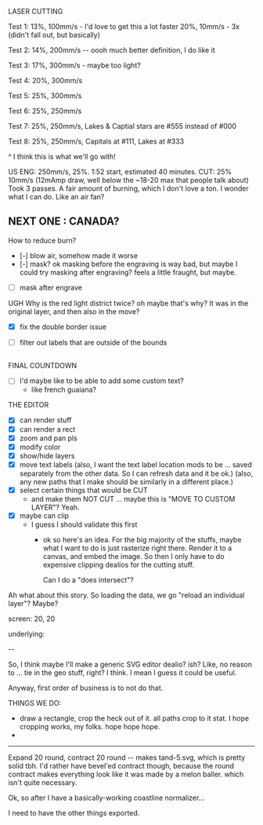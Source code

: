 
LASER CUTTING

Test 1:
13%, 100mm/s - I'd love to get this a lot faster
20%, 10mm/s - 3x (didn't fall out, but basically)

Test 2:
14%, 200mm/s -- oooh much better definition, I do like it

Test 3:
17%, 300mm/s - maybe too light?

Test 4:
20%, 300mm/s

Test 5:
25%, 300mm/s

Test 6:
25%, 250mm/s

Test 7:
25%, 250mm/s, Lakes & Captial stars are #555 instead of #000

Test 8:
25%, 250mm/s, Capitals at #111, Lakes at #333

^ I think this is what we'll go with!


US ENG:
250mm/s, 25%. 1:52 start, estimated 40 minutes.
CUT: 25% 10mm/s (12mAmp draw, well below the ~18-20 max that people talk about)
Took 3 passes.
A fair amount of burning, which I don't love a ton. I wonder what I can do.
Like an air fan?

## NEXT ONE : CANADA?

How to reduce burn?
- [-] blow air, somehow made it worse
- [-] mask? ok masking before the engraving is way bad, but maybe I could try masking after engraving?
		feels a little fraught, but maybe.
- [ ] mask after engrave

UGH Why is the red light district twice?
oh maybe that's why? It was in the original layer, and then also in the move?
- [x] fix the double border issue
- [ ] filter out labels that are outside of the bounds


##


FINAL COUNTDOWN

- [ ] I'd maybe like to be able to add some custom text?
  - like french guaiana?


THE EDITOR

- [x] can render stuff
- [x] can render a rect
- [x] zoom and pan pls
- [x] modify color
- [x] show/hide layers
- [x] move text labels
	(also, I want the text label location mods to be ... saved separately from the other data. So I can refresh data and it be ok.)
	(also, any new paths that I make should be similarly in a different place.)
- [x] select certain things that would be CUT
	- and make them NOT CUT
	... maybe this is "MOVE TO CUSTOM LAYER"? Yeah.
- [x] maybe can clip
  - I guess I should validate this first
	- ok so here's an idea. For the big majority of the stuffs, maybe what I want to do is
		just rasterize right there. Render it to a canvas, and embed the image.
		So then I only have to do expensive clipping dealios for the cutting stuff.

		Can I do a "does intersect"?


Ah what about this story.
So loading the data, we go "reload an individual layer"? Maybe?



screen: 20, 20
<!-- pz: {x: -} -->
underlying: 




--

So, I think maybe I'll make a generic SVG editor dealio? ish?
Like, no reason to ... tie in the geo stuff, right? I think.
I mean I guess it could be useful.

Anyway, first order of business is to not do that.

THINGS WE DO:
- draw a rectangle, crop the heck out of it. all paths crop to it stat.
	I hope cropping works, my folks. hope hope hope.
- 


---


Expand 20 round, contract 20 round -- makes tand-5.svg, which is pretty solid tbh.
I'd rather have bevel'ed contract though, because the round contract makes everything
look like it was made by a melon baller. which isn't quite necessary.


Ok, so after I have a basically-working coastline normalizer...

I need to have the other things exported.

